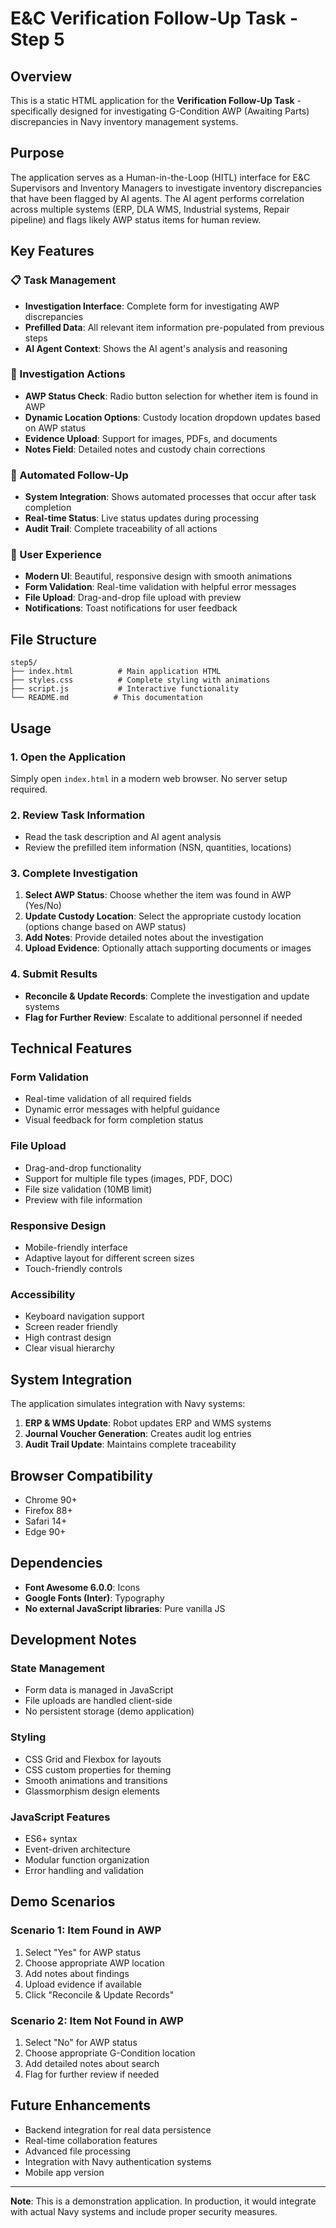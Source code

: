 # E&C Verification Follow-Up Task - Step 5

## Overview

This is a static HTML application for the **Verification Follow-Up Task** - specifically designed for investigating G-Condition AWP (Awaiting Parts) discrepancies in Navy inventory management systems.

## Purpose

The application serves as a Human-in-the-Loop (HITL) interface for E&C Supervisors and Inventory Managers to investigate inventory discrepancies that have been flagged by AI agents. The AI agent performs correlation across multiple systems (ERP, DLA WMS, Industrial systems, Repair pipeline) and flags likely AWP status items for human review.

## Key Features

### 📋 Task Management
- **Investigation Interface**: Complete form for investigating AWP discrepancies
- **Prefilled Data**: All relevant item information pre-populated from previous steps
- **AI Agent Context**: Shows the AI agent's analysis and reasoning

### 🎯 Investigation Actions
- **AWP Status Check**: Radio button selection for whether item is found in AWP
- **Dynamic Location Options**: Custody location dropdown updates based on AWP status
- **Evidence Upload**: Support for images, PDFs, and documents
- **Notes Field**: Detailed notes and custody chain corrections

### 🔄 Automated Follow-Up
- **System Integration**: Shows automated processes that occur after task completion
- **Real-time Status**: Live status updates during processing
- **Audit Trail**: Complete traceability of all actions

### 🎨 User Experience
- **Modern UI**: Beautiful, responsive design with smooth animations
- **Form Validation**: Real-time validation with helpful error messages
- **File Upload**: Drag-and-drop file upload with preview
- **Notifications**: Toast notifications for user feedback

## File Structure

```
step5/
├── index.html          # Main application HTML
├── styles.css          # Complete styling with animations
├── script.js           # Interactive functionality
└── README.md          # This documentation
```

## Usage

### 1. Open the Application
Simply open `index.html` in a modern web browser. No server setup required.

### 2. Review Task Information
- Read the task description and AI agent analysis
- Review the prefilled item information (NSN, quantities, locations)

### 3. Complete Investigation
1. **Select AWP Status**: Choose whether the item was found in AWP (Yes/No)
2. **Update Custody Location**: Select the appropriate custody location (options change based on AWP status)
3. **Add Notes**: Provide detailed notes about the investigation
4. **Upload Evidence**: Optionally attach supporting documents or images

### 4. Submit Results
- **Reconcile & Update Records**: Complete the investigation and update systems
- **Flag for Further Review**: Escalate to additional personnel if needed

## Technical Features

### Form Validation
- Real-time validation of all required fields
- Dynamic error messages with helpful guidance
- Visual feedback for form completion status

### File Upload
- Drag-and-drop functionality
- Support for multiple file types (images, PDF, DOC)
- File size validation (10MB limit)
- Preview with file information

### Responsive Design
- Mobile-friendly interface
- Adaptive layout for different screen sizes
- Touch-friendly controls

### Accessibility
- Keyboard navigation support
- Screen reader friendly
- High contrast design
- Clear visual hierarchy

## System Integration

The application simulates integration with Navy systems:

1. **ERP & WMS Update**: Robot updates ERP and WMS systems
2. **Journal Voucher Generation**: Creates audit log entries
3. **Audit Trail Update**: Maintains complete traceability

## Browser Compatibility

- Chrome 90+
- Firefox 88+
- Safari 14+
- Edge 90+

## Dependencies

- **Font Awesome 6.0.0**: Icons
- **Google Fonts (Inter)**: Typography
- **No external JavaScript libraries**: Pure vanilla JS

## Development Notes

### State Management
- Form data is managed in JavaScript
- File uploads are handled client-side
- No persistent storage (demo application)

### Styling
- CSS Grid and Flexbox for layouts
- CSS custom properties for theming
- Smooth animations and transitions
- Glassmorphism design elements

### JavaScript Features
- ES6+ syntax
- Event-driven architecture
- Modular function organization
- Error handling and validation

## Demo Scenarios

### Scenario 1: Item Found in AWP
1. Select "Yes" for AWP status
2. Choose appropriate AWP location
3. Add notes about findings
4. Upload evidence if available
5. Click "Reconcile & Update Records"

### Scenario 2: Item Not Found in AWP
1. Select "No" for AWP status
2. Choose appropriate G-Condition location
3. Add detailed notes about search
4. Flag for further review if needed

## Future Enhancements

- Backend integration for real data persistence
- Real-time collaboration features
- Advanced file processing
- Integration with Navy authentication systems
- Mobile app version

---

**Note**: This is a demonstration application. In production, it would integrate with actual Navy systems and include proper security measures. 